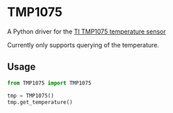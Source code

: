 # TMP1075
A Python driver for the [TI TMP1075 temperature sensor](http://www.ti.com/product/TMP1075)

Currently only supports querying of the temperature.

## Usage

```python
from TMP1075 import TMP1075

tmp = TMP1075()
tmp.get_temperature()
```
